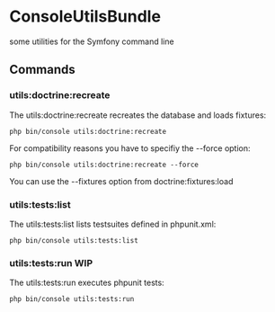 # ConsoleUtilsBundle

some utilities for the Symfony command line

## Commands

### utils:doctrine:recreate

The utils:doctrine:recreate recreates the database and loads fixtures:


    php bin/console utils:doctrine:recreate


For compatibility reasons you have to specifiy the --force option:

    php bin/console utils:doctrine:recreate --force

You can use the --fixtures option from doctrine:fixtures:load


### utils:tests:list

The utils:tests:list lists testsuites defined in phpunit.xml:

    php bin/console utils:tests:list


### utils:tests:run WIP

The utils:tests:run executes phpunit tests:

    php bin/console utils:tests:run
